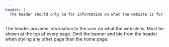 ```yaml
---
header: |
  The header should only be for information on what the website is for.
---
```


The header provides information to the user on what the website is. Must be shown at the top of every page. Omit the banner and bio from the header when styling any other page than the home page.
